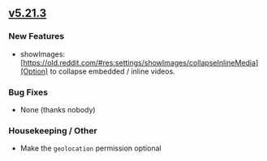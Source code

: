 ## [v5.21.3](https://github.com/honestbleeps/Reddit-Enhancement-Suite/releases/v5.21.3)

### New Features

- showImages: [https://old.reddit.com/#res:settings/showImages/collapseInlineMedia](Option) to collapse embedded / inline videos.

### Bug Fixes

- None (thanks nobody)

### Housekeeping / Other

- Make the `geolocation` permission optional
